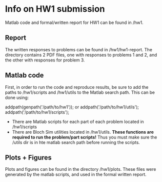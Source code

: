 # Info on HW1 submission

Matlab code and formal/written report for HW1 can be found in /hw1.

## Report
The written responses to problems can be found in /hw1/hw1-report. The directory contains 2 PDF files, one with responses to problems 1 and 2, and the other with responses for problem 3.

## Matlab code
First, in order to run the code and reproduce results, be sure to add the paths to /hw1/scripts and /hw1/utils to the Matlab search path. This can be done using: 

addpath(genpath('/path/to/hw1'));
or
addpath('/path/to/hw1/utils');
addpath('/path/to/hw1/scripts');

 - There are Matlab scripts for each part of each problem located in /hw1/scripts
 - There are Bloch Sim utilities located in /hw1/utils. **These functions are required to run the problem/part scripts!** Thus you must make sure the /utils dir is in hte matlab search path before running the scripts.

## Plots + Figures
Plots and figures can be found in the directory /hw1/plots. These files were generated by the matlab scripts, and used in the formal written report. 
